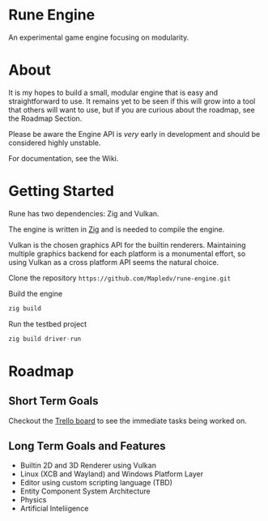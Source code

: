 # Rune Engine
An experimental game engine focusing on modularity.

# About

It is my hopes to build a small, modular engine that is easy and straightforward to use. It remains yet to be seen if this will grow into a tool that others will want to use, but if you are curious about the roadmap, see the Roadmap Section.

Please be aware the Engine API is *very* early in development and should be considered highly unstable.

For documentation, see the Wiki.

# Getting Started

Rune has two dependencies: Zig and Vulkan.

The engine is written in [Zig](https://ziglang.org/) and is needed to compile the engine.

Vulkan is the chosen graphics API for the builtin renderers. Maintaining multiple graphics backend for each platform is a monumental effort, so using Vulkan as a cross platform API seems the natural choice. 

Clone the repository `https://github.com/Mapledv/rune-engine.git`

Build the engine
```c
zig build
```

Run the testbed project
```c
zig build driver-run
```

# Roadmap

## Short Term Goals

Checkout the [Trello board](https://trello.com/b/DNQBZCqL/rune-engine) to see the immediate tasks being worked on.

## Long Term Goals and Features
- Builtin 2D and 3D Renderer using Vulkan
- Linux (XCB and Wayland) and Windows Platform Layer
- Editor using custom scripting language (TBD)
- Entity Component System Architecture
- Physics
- Artificial Inteliigence 
